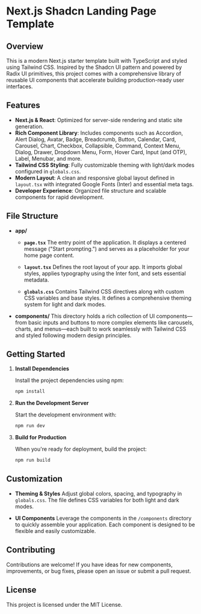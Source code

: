 # Next.js Shadcn Landing Page Template

## Overview

This is a modern Next.js starter template built with TypeScript and styled using Tailwind CSS. Inspired by the Shadcn UI pattern and powered by Radix UI primitives, this project comes with a comprehensive library of reusable UI components that accelerate building production-ready user interfaces.

## Features

- **Next.js & React**: Optimized for server-side rendering and static site generation.
- **Rich Component Library**: Includes components such as Accordion, Alert Dialog, Avatar, Badge, Breadcrumb, Button, Calendar, Card, Carousel, Chart, Checkbox, Collapsible, Command, Context Menu, Dialog, Drawer, Dropdown Menu, Form, Hover Card, Input (and OTP), Label, Menubar, and more.
- **Tailwind CSS Styling**: Fully customizable theming with light/dark modes configured in `globals.css`.
- **Modern Layout**: A clean and responsive global layout defined in `layout.tsx` with integrated Google Fonts (Inter) and essential meta tags.
- **Developer Experience**: Organized file structure and scalable components for rapid development.

## File Structure

- **app/**
  - **`page.tsx`**
    The entry point of the application. It displays a centered message ("Start prompting.") and serves as a placeholder for your home page content.

  - **`layout.tsx`**
    Defines the root layout of your app. It imports global styles, applies typography using the Inter font, and sets essential metadata.

  - **`globals.css`**
    Contains Tailwind CSS directives along with custom CSS variables and base styles. It defines a comprehensive theming system for light and dark modes.

- **components/**
  This directory holds a rich collection of UI components—from basic inputs and buttons to more complex elements like carousels, charts, and menus—each built to work seamlessly with Tailwind CSS and styled following modern design principles.

## Getting Started

1. **Install Dependencies**

   Install the project dependencies using npm:
   ```bash
   npm install
   ```

2. **Run the Development Server**

   Start the development environment with:
   ```bash
   npm run dev
   ```

3. **Build for Production**

   When you're ready for deployment, build the project:
   ```bash
   npm run build
   ```

## Customization

- **Theming & Styles**
  Adjust global colors, spacing, and typography in `globals.css`. The file defines CSS variables for both light and dark modes.

- **UI Components**
  Leverage the components in the `/components` directory to quickly assemble your application. Each component is designed to be flexible and easily customizable.

## Contributing

Contributions are welcome! If you have ideas for new components, improvements, or bug fixes, please open an issue or submit a pull request.

## License

This project is licensed under the MIT License.
